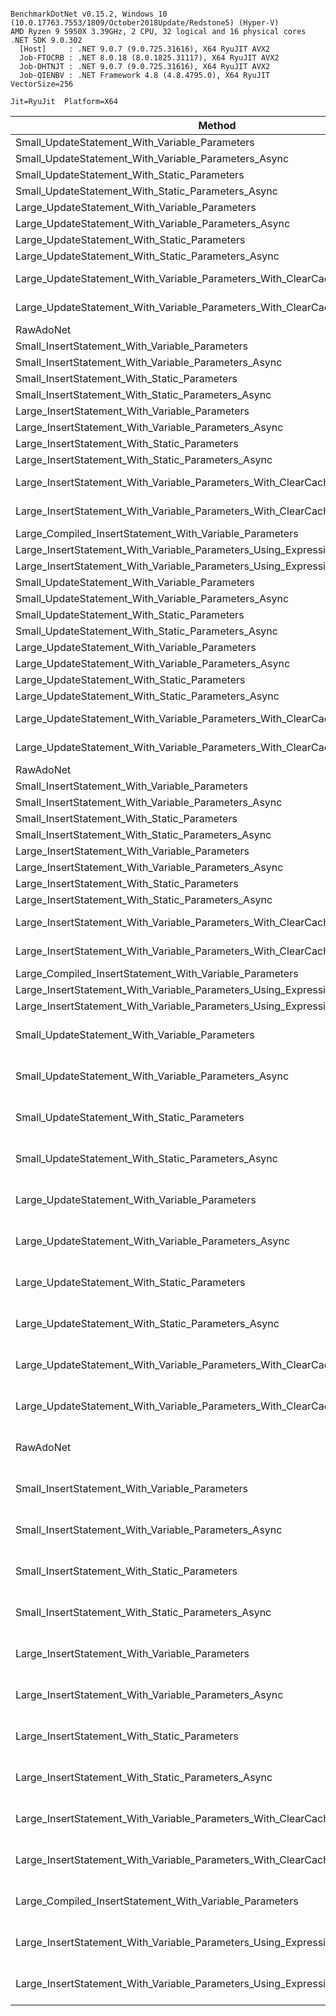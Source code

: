 ```

BenchmarkDotNet v0.15.2, Windows 10 (10.0.17763.7553/1809/October2018Update/Redstone5) (Hyper-V)
AMD Ryzen 9 5950X 3.39GHz, 2 CPU, 32 logical and 16 physical cores
.NET SDK 9.0.302
  [Host]     : .NET 9.0.7 (9.0.725.31616), X64 RyuJIT AVX2
  Job-FTOCRB : .NET 8.0.18 (8.0.1825.31117), X64 RyuJIT AVX2
  Job-DHTNJT : .NET 9.0.7 (9.0.725.31616), X64 RyuJIT AVX2
  Job-QIENBV : .NET Framework 4.8 (4.8.4795.0), X64 RyuJIT VectorSize=256

Jit=RyuJit  Platform=X64  

```
| Method                                                                         | Runtime              | Mean             | Allocated |
|------------------------------------------------------------------------------- |--------------------- |-----------------:|----------:|
| Small_UpdateStatement_With_Variable_Parameters                                 | .NET 8.0             |     71,145.87 ns |   21280 B |
| Small_UpdateStatement_With_Variable_Parameters_Async                           | .NET 8.0             |     33,955.32 ns |   21640 B |
| Small_UpdateStatement_With_Static_Parameters                                   | .NET 8.0             |     69,612.50 ns |   21040 B |
| Small_UpdateStatement_With_Static_Parameters_Async                             | .NET 8.0             |     65,055.45 ns |   21560 B |
| Large_UpdateStatement_With_Variable_Parameters                                 | .NET 8.0             |    180,386.38 ns |   48976 B |
| Large_UpdateStatement_With_Variable_Parameters_Async                           | .NET 8.0             |    183,186.48 ns |   50232 B |
| Large_UpdateStatement_With_Static_Parameters                                   | .NET 8.0             |    169,452.78 ns |   49584 B |
| Large_UpdateStatement_With_Static_Parameters_Async                             | .NET 8.0             |    150,523.52 ns |   49528 B |
| Large_UpdateStatement_With_Variable_Parameters_With_ClearCaches                | .NET 8.0             | 38,615,912.84 ns |  760341 B |
| Large_UpdateStatement_With_Variable_Parameters_With_ClearCaches_Async          | .NET 8.0             | 50,353,806.67 ns |  760557 B |
| RawAdoNet                                                                      | .NET 8.0             |         91.60 ns |     360 B |
| Small_InsertStatement_With_Variable_Parameters                                 | .NET 8.0             |     58,790.05 ns |   18656 B |
| Small_InsertStatement_With_Variable_Parameters_Async                           | .NET 8.0             |     51,869.93 ns |   18936 B |
| Small_InsertStatement_With_Static_Parameters                                   | .NET 8.0             |     60,463.73 ns |   18976 B |
| Small_InsertStatement_With_Static_Parameters_Async                             | .NET 8.0             |     61,929.70 ns |   19192 B |
| Large_InsertStatement_With_Variable_Parameters                                 | .NET 8.0             |    146,631.07 ns |   43040 B |
| Large_InsertStatement_With_Variable_Parameters_Async                           | .NET 8.0             |    149,137.62 ns |   43128 B |
| Large_InsertStatement_With_Static_Parameters                                   | .NET 8.0             |    153,071.68 ns |   45760 B |
| Large_InsertStatement_With_Static_Parameters_Async                             | .NET 8.0             |    149,320.11 ns |   42680 B |
| Large_InsertStatement_With_Variable_Parameters_With_ClearCaches                | .NET 8.0             | 68,380,207.14 ns |  807381 B |
| Large_InsertStatement_With_Variable_Parameters_With_ClearCaches_Async          | .NET 8.0             | 53,936,221.43 ns |  808493 B |
| Large_Compiled_InsertStatement_With_Variable_Parameters                        | .NET 8.0             |      1,780.36 ns |    4352 B |
| Large_InsertStatement_With_Variable_Parameters_Using_Expression_Overload       | .NET 8.0             |    156,685.40 ns |   39128 B |
| Large_InsertStatement_With_Variable_Parameters_Using_Expression_Overload_Async | .NET 8.0             |     74,171.33 ns |   39728 B |
| Small_UpdateStatement_With_Variable_Parameters                                 | .NET 9.0             |     30,043.62 ns |   21216 B |
| Small_UpdateStatement_With_Variable_Parameters_Async                           | .NET 9.0             |     68,085.31 ns |   21320 B |
| Small_UpdateStatement_With_Static_Parameters                                   | .NET 9.0             |     64,924.61 ns |   20992 B |
| Small_UpdateStatement_With_Static_Parameters_Async                             | .NET 9.0             |     70,457.77 ns |   21608 B |
| Large_UpdateStatement_With_Variable_Parameters                                 | .NET 9.0             |    158,880.66 ns |   49280 B |
| Large_UpdateStatement_With_Variable_Parameters_Async                           | .NET 9.0             |    164,058.95 ns |   49336 B |
| Large_UpdateStatement_With_Static_Parameters                                   | .NET 9.0             |    157,420.07 ns |   48832 B |
| Large_UpdateStatement_With_Static_Parameters_Async                             | .NET 9.0             |     74,717.23 ns |   49608 B |
| Large_UpdateStatement_With_Variable_Parameters_With_ClearCaches                | .NET 9.0             | 45,858,617.56 ns |  758629 B |
| Large_UpdateStatement_With_Variable_Parameters_With_ClearCaches_Async          | .NET 9.0             | 54,089,177.08 ns |  758077 B |
| RawAdoNet                                                                      | .NET 9.0             |        111.46 ns |     360 B |
| Small_InsertStatement_With_Variable_Parameters                                 | .NET 9.0             |     50,216.97 ns |   18768 B |
| Small_InsertStatement_With_Variable_Parameters_Async                           | .NET 9.0             |     57,877.87 ns |   19096 B |
| Small_InsertStatement_With_Static_Parameters                                   | .NET 9.0             |     53,660.23 ns |   18608 B |
| Small_InsertStatement_With_Static_Parameters_Async                             | .NET 9.0             |     25,341.23 ns |   18936 B |
| Large_InsertStatement_With_Variable_Parameters                                 | .NET 9.0             |    124,457.85 ns |   42192 B |
| Large_InsertStatement_With_Variable_Parameters_Async                           | .NET 9.0             |    134,129.06 ns |   43064 B |
| Large_InsertStatement_With_Static_Parameters                                   | .NET 9.0             |    120,795.35 ns |   42720 B |
| Large_InsertStatement_With_Static_Parameters_Async                             | .NET 9.0             |    107,934.50 ns |   42776 B |
| Large_InsertStatement_With_Variable_Parameters_With_ClearCaches                | .NET 9.0             | 50,290,379.50 ns |  802988 B |
| Large_InsertStatement_With_Variable_Parameters_With_ClearCaches_Async          | .NET 9.0             | 26,808,505.29 ns |  803453 B |
| Large_Compiled_InsertStatement_With_Variable_Parameters                        | .NET 9.0             |      1,536.97 ns |    4304 B |
| Large_InsertStatement_With_Variable_Parameters_Using_Expression_Overload       | .NET 9.0             |    129,601.72 ns |   39688 B |
| Large_InsertStatement_With_Variable_Parameters_Using_Expression_Overload_Async | .NET 9.0             |    133,964.26 ns |   39696 B |
| Small_UpdateStatement_With_Variable_Parameters                                 | .NET Framework 4.6.2 |    239,001.96 ns |   40899 B |
| Small_UpdateStatement_With_Variable_Parameters_Async                           | .NET Framework 4.6.2 |    253,898.06 ns |   42177 B |
| Small_UpdateStatement_With_Static_Parameters                                   | .NET Framework 4.6.2 |    237,325.50 ns |   40517 B |
| Small_UpdateStatement_With_Static_Parameters_Async                             | .NET Framework 4.6.2 |    160,231.76 ns |   42177 B |
| Large_UpdateStatement_With_Variable_Parameters                                 | .NET Framework 4.6.2 |    484,433.71 ns |   92490 B |
| Large_UpdateStatement_With_Variable_Parameters_Async                           | .NET Framework 4.6.2 |    541,055.47 ns |   94154 B |
| Large_UpdateStatement_With_Static_Parameters                                   | .NET Framework 4.6.2 |    436,021.68 ns |   92490 B |
| Large_UpdateStatement_With_Static_Parameters_Async                             | .NET Framework 4.6.2 |    464,477.11 ns |   94154 B |
| Large_UpdateStatement_With_Variable_Parameters_With_ClearCaches                | .NET Framework 4.6.2 | 65,349,000.00 ns |  865293 B |
| Large_UpdateStatement_With_Variable_Parameters_With_ClearCaches_Async          | .NET Framework 4.6.2 | 64,927,526.92 ns |  867342 B |
| RawAdoNet                                                                      | .NET Framework 4.6.2 |        393.51 ns |     417 B |
| Small_InsertStatement_With_Variable_Parameters                                 | .NET Framework 4.6.2 |    178,536.51 ns |   35675 B |
| Small_InsertStatement_With_Variable_Parameters_Async                           | .NET Framework 4.6.2 |     92,096.68 ns |   34643 B |
| Small_InsertStatement_With_Static_Parameters                                   | .NET Framework 4.6.2 |    197,105.36 ns |   34136 B |
| Small_InsertStatement_With_Static_Parameters_Async                             | .NET Framework 4.6.2 |    152,119.55 ns |   34639 B |
| Large_InsertStatement_With_Variable_Parameters                                 | .NET Framework 4.6.2 |    411,730.66 ns |   80478 B |
| Large_InsertStatement_With_Variable_Parameters_Async                           | .NET Framework 4.6.2 |    454,908.83 ns |   80982 B |
| Large_InsertStatement_With_Static_Parameters                                   | .NET Framework 4.6.2 |    342,791.51 ns |   80478 B |
| Large_InsertStatement_With_Static_Parameters_Async                             | .NET Framework 4.6.2 |    452,784.17 ns |   80982 B |
| Large_InsertStatement_With_Variable_Parameters_With_ClearCaches                | .NET Framework 4.6.2 | 59,243,483.57 ns |  903594 B |
| Large_InsertStatement_With_Variable_Parameters_With_ClearCaches_Async          | .NET Framework 4.6.2 | 54,796,007.80 ns |  905093 B |
| Large_Compiled_InsertStatement_With_Variable_Parameters                        | .NET Framework 4.6.2 |      8,464.02 ns |    4493 B |
| Large_InsertStatement_With_Variable_Parameters_Using_Expression_Overload       | .NET Framework 4.6.2 |    421,839.24 ns |   76417 B |
| Large_InsertStatement_With_Variable_Parameters_Using_Expression_Overload_Async | .NET Framework 4.6.2 |    483,879.75 ns |   76538 B |
